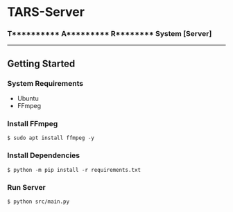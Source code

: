# TARS-Server
### T********** A********* R******** System [Server]
___

## Getting Started

### System Requirements
- Ubuntu
- FFmpeg

### Install FFmpeg
```shell
$ sudo apt install ffmpeg -y
```
### Install Dependencies
```shell
$ python -m pip install -r requirements.txt
```

### Run Server
```shell
$ python src/main.py
```

